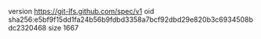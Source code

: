 version https://git-lfs.github.com/spec/v1
oid sha256:e5bf9f15dd1fa24b56b9fdbd3358a7bcf92dbd29e820b3c6934508bdc2320468
size 1667

